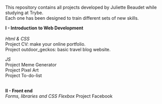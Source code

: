 This repository contains all projects developed by Juliette Beaudet while studying at Trybe.<br>
Each one has been designed to train different sets of new skills.

<strong>I - Introduction to Web Development</strong>
<br><br>
<em>Html & CSS</em><br>
Project CV: make your online portfolio.<br>
Project outdoor_geckos: basic travel blog website.

<em>JS</em><br>
Project Meme Generator<br>
Project Pixel Art<br>
Project To-do-list

<br>
<strong>II - Front end</strong><br>
<em>Forms, libraries and CSS Flexbox</em>
Project Facebook



